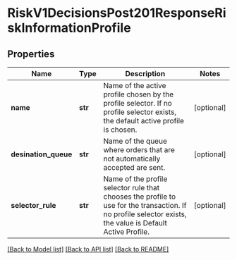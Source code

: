 # RiskV1DecisionsPost201ResponseRiskInformationProfile

## Properties
Name | Type | Description | Notes
------------ | ------------- | ------------- | -------------
**name** | **str** | Name of the active profile chosen by the profile selector. If no profile selector exists, the default active profile is chosen.  | [optional] 
**desination_queue** | **str** | Name of the queue where orders that are not automatically accepted are sent.  | [optional] 
**selector_rule** | **str** | Name of the profile selector rule that chooses the profile to use for the transaction. If no profile selector exists, the value is Default Active Profile.  | [optional] 

[[Back to Model list]](../README.md#documentation-for-models) [[Back to API list]](../README.md#documentation-for-api-endpoints) [[Back to README]](../README.md)


